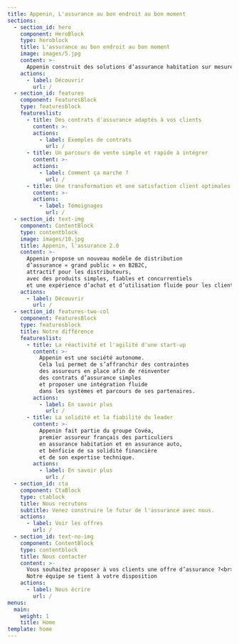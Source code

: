 ```yaml
---
title: Appenin, L'assurance au bon endroit au bon moment
sections:
  - section_id: hero
    component: HeroBlock
    type: heroblock
    title: L'assurance au bon endroit au bon moment
    image: images/5.jpg
    content: >-
      Appenin construit des solutions d’assurance habitation sur mesure pour vos clients particuliers.
    actions:
      - label: Découvrir
        url: /
  - section_id: features
    component: FeaturesBlock
    type: featuresblock
    featureslist:
      - title: Des contrats d'assurance adaptés à vos clients
        content: >-
        actions:
          - label: Exemples de contrats
            url: /
      - title: Un parcours de vente simple et rapide à intégrer
        content: >-
        actions:
          - label: Comment ça marche ?
            url: /
      - title: Une transformation et une satisfaction client optimales
        content: >-
        actions:
          - label: Témoignages
            url: /
  - section_id: text-img
    component: ContentBlock
    type: contentblock
    image: images/10.jpg
    title: Appenin, l'assurance 2.0
    content: >-
      Appenin propose un nouveau modèle de distribution 
      d’assurance « grand public » en B2B2C, 
      attractif pour les distributeurs, 
      avec des produits simples, fiables et concurrentiels 
      et une expérience d’achat et d’utilisation fluide pour les clients.
    actions:
      - label: Découvrir
        url: /
  - section_id: features-two-col
    component: FeaturesBlock
    type: featuresblock
    title: Notre différence
    featureslist:
      - title: La réactivité et l'agilité d'une start-up
        content: >-
          Appenin est une société autonome. 
          Cela lui permet de s’affranchir des contraintes 
          des assureurs en place afin de réinventer 
          des contrats d’assurance simples 
          et proposer une intégration fluide 
          dans les systèmes et parcours de ses partenaires.
        actions:
          - label: En savoir plus
            url: /
      - title: La solidité et la fiabilité du leader
        content: >-
          Appenin fait partie du groupe Covéa,
          premier assureur français des particuliers 
          en assurance habitation et en assurance auto,
          et bénficie de sa solidité financière
          et de son expertise technique.
        actions:
          - label: En savoir plus
            url: /
  - section_id: cta
    component: CtaBlock
    type: ctablock
    title: Nous recrutons
    subtitle: Venez construire le futur de l'assurance avec nous.
    actions:
      - label: Voir les offres
        url: /
  - section_id: text-no-img
    component: ContentBlock
    type: contentblock
    title: Nous contacter
    content: >-
      Vous souhaitez proposer à vos clients une offre d’assurance ?<br>
      Notre équipe se tient à votre disposition 
    actions:
      - label: Nous écrire
        url: /
menus:
  main:
    weight: 1
    title: Home
template: home
---
```

